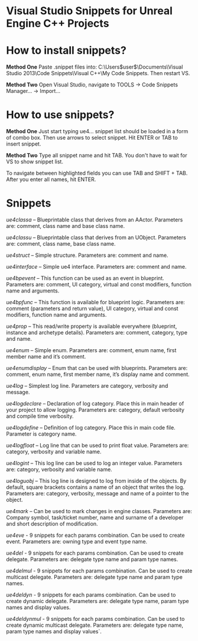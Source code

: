Visual Studio Snippets for Unreal Engine C++ Projects
===========

How to install snippets?
===========

**Method One**
Paste .snippet files into: C:\Users\$user$\Documents\Visual Studio 2013\Code Snippets\Visual C++\My Code Snippets. Then restart VS.

**Method Two**
Open Visual Studio, navigate to TOOLS -> Code Snippets Manager… -> Import…

How to use snippets?
===========

**Method One**
Just start typing ue4... snippet list should be loaded in a form of combo box. Then use arrows to select snippet. Hit ENTER or TAB to insert snippet.

**Method Two**
Type all snippet name and hit TAB. You don't have to wait for VS to show snippet list.

To navigate between highlighted fields you can use TAB and SHIFT + TAB. After you enter all names, hit ENTER.

Snippets
===========

*ue4classa* – Blueprintable class that derives from an AActor. Parameters are: comment, class name and base class name.

*ue4classu* – Blueprintable class that derives from an UObject. Parameters are: comment, class name, base class name.

*ue4struct* – Simple structure. Parameters are: comment and name.

*ue4interface* – Simple ue4 interface. Parameters are: comment and name.

*ue4bpevent* – This function can be used as an event in blueprint. Parameters are: comment, UI category, virtual and const modifiers, function name and arguments.

*ue4bpfunc* – This function is available for blueprint logic. Parameters are: comment (parameters and return value), UI category, virtual and const modifiers, function name and arguments.

*ue4prop* – This read/write property is available everywhere (blueprint, instance and archetype details). Parameters are: comment, category, type and name.

*ue4enum* – Simple enum. Parameters are: comment, enum name, first member name and it’s comment.

*ue4enumdisplay* – Enum that can be used with blueprints. Parameters are: comment, enum name, first member name, it’s display name and comment.

*ue4log* – Simplest log line. Parameters are category, verbosity and message.

*ue4logdeclare* – Declaration of log category. Place this in main header of your project to allow logging. Parameters are: category, default verbosity and compile time verbosity.

*ue4logdefine* – Definition of log category. Place this in main code file. Parameter is category name.

*ue4logfloat* – Log line that can be used to print float value. Parameters are: category, verbosity and variable name.

*ue4logint* – This log line can be used to log an integer value. Parameters are: category, verbosity and variable name.

*ue4loguobj* – This log line is designed to log from inside of the objects. By default, square brackets contains a name of an object that writes the log. Parameters are: category, verbosity, message and name of a pointer to the object.

*ue4mark* – Can be used to mark changes in engine classes. Parameters are: Company symbol, task/ticket number, name and surname of a developer and short description of modification.

*ue4eve* - 9 snippets for each params combination. Can be used to create event. Parameters are: owning type and event type name.

*ue4del* - 9 snippets for each params combination. Can be used to create delegate. Parameters are: delegate type name and param type names.

*ue4delmul* - 9 snippets for each params combination. Can be used to create multicast delegate. Parameters are: delegate type name and param type names.

*ue4deldyn* - 9 snippets for each params combination. Can be used to create dynamic delegate. Parameters are: delegate type name, param type names and display values.

*ue4deldynmul* - 9 snippets for each params combination. Can be used to create dynamic multicast delegate. Parameters are: delegate type name, param type names and display values`.